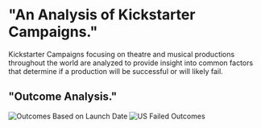 # "An Analysis of Kickstarter Campaigns."
Kickstarter Campaigns focusing on theatre and musical productions throughout the world are analyzed to provide insight into common factors that determine if a production will be successful or will likely fail.
## "Outcome Analysis."
![Outcomes Based on Launch Date](https://user-images.githubusercontent.com/81878169/116822109-91f6e480-ab42-11eb-8ecc-dfe6414998d2.png)
![US Failed Outcomes](https://user-images.githubusercontent.com/81878169/116822086-83103200-ab42-11eb-9fb7-af26467ce333.png)
